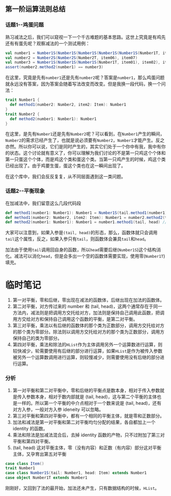 ## 第一阶运算法则总结
### 话题1--鸡蛋问题
熟习减法之后，我们可以窥视一下一个千古难题的基本思路。这世上究竟是有鸡先还有有蛋先呢？观察减法的一个测试用例：
```scala
val number1 = Number1S(Number1S(Number1S(Number1S(Number1S(Number1T, item01), item02), item03), item04), item05)
val number2 = Number2S(Number2S(Number2T, item06), item07)
val number3 = Number1S(Number1S(Number1S(Number1T, item01), item02), item03)
assert(number2.method2(number1) == number3)
```
在这里，究竟是先有`number1`还是先有`number2`呢？答案是`number1`，那么鸡蛋问题就永远没有答案，因为答案会随着写法改变而改变。但是我换一段代码，换一个问法：
```scala
trait Number1 {
  def method1(number2: Number2, item2: Item): Number1
}
trait Number2 {
  def method2(number1: Number1): Number1
}
```
在这里，是先有`Number1`还是先有`Number2`呢？可以看到，在`Number1`产生的瞬间，`Number2`的需求已经产生了，也就是说必须要有`Number2`，`Number1`才能产生。反之亦然。所以你可以说，它们是同时产生的，其实它们处于一个你中有我，我中有你的状态。这个讨论就有意义了，你可以理解为我们讨论的不是第一只鸡这个个体和第一只蛋这个个体，而是鸡这个类和蛋这个类。当第一只鸡产生的时候，鸡这个类已经出现了。由于鸡要生蛋，蛋这个类也在这一瞬间出现了。

在这个库中，我们会反反复复，从不同层面遇到这一类问题。

### 话题2--平衡现象
在加减法中，我们留意这么几段代码段
```scala
def method1(number1: Number1): Number1 = Number1S(tail.method1(number1), head) // 加数正数部分
def method1(number2: Number2, item2: Item): Number1 = number2.method2(tail) // 被减数正数部分
def method2(number1: Number1): Number1 = number1.method1(tail, head) // 减数正数部分
```
大家可以注意到，如果入参是`(tail, head)`的形态，那么，函数体就只会调用`tail`这个属性，反之，如果入参只有`tail`，则函数体会兼具`tail`和`head`。

加法由于使用`tail`调用回自身的函数，所以`head`需要后继(`Number1S`)这个结构消化。减法可以消化`head`，但是会多出一个空的函数体需要实现，使用零(`Number1T`)填充。

# 临时笔记
1. 第一对平衡，零和后继，零出现在减法的函数体，后继出现在加法的函数体。
1. 第二对平衡，对方传过来的 number 和 (tail, head)，这两个通常存在于同一方法内，减法则是把调用方交托给对方，加法则是保持自己调用此函数，把调用方交给对方和保持自己调用这个函数的平衡，是第二对平衡。
1. 第三对平衡，乘法以有后继的函数体的那个类为正数部分，调用方交托给对方的那个类为零部分。除法则以调用方交托给对方的那个类为正数部分，调用方保持自己的类为零部分。
1. 第四对平衡，乘法和除法的`HList`作为主体调用另外一个运算数进行运算，则较快减少，轮需要使用有后继的部分进行运算，如果`HList`是作为被传入参数被另外一个运算数调用进行运算，则较慢减少，则需要使用没有后继的部分进行运算。

### 分析
1. 第一对平衡和第二对平衡中，零和后继的平衡点是数本身，相对于传入参数就是传入参数本身，相对于数内部就是 (tail, head)，这与第二个平衡的主体也是一样的。所以第一个平衡的中介点相对于一个数来说是 (tail, head)，还有对方入参，一般对方入参 ideneity 可以忽略。
1. 第三对平衡和第四对平衡中，都有一个相同的平衡主体，就是零和正数部分。
1. 加法和减法是第一对平衡和第二对平衡均匀分配的结果，各自都加上一个 identity 的函数。
1. 乘法和除法是加减法混合后，去掉 identity 函数的产物，只不过附加了第三对平衡和第四对平衡。
1. (tail, head) 这对平衡主体，零（没有内容）和正数（有内容）部分这对平衡主体，又孕育出第五对平衡
```scala
case class Item()
trait Number1
case class Number1S(tail: Number1, head: Item) extends Number1
case object Number1T extends Number1
```
刚刚好，又回到了法的最开始，加法还未产生，只有数据结构的时候，`HList`。

